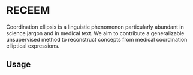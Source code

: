 # RECEEM
Coordination ellipsis is a linguistic phenomenon particularly abundant in science jargon and in medical text. We aim to contribute a generalizable unsupervised method to reconstruct concepts from medical coordination elliptical expressions. 

## Usage
